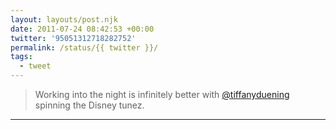 ```yaml
---
layout: layouts/post.njk
date: 2011-07-24 08:42:53 +00:00
twitter: '95051312718282752'
permalink: /status/{{ twitter }}/
tags: 
  - tweet
---
```


> Working into the night is infinitely better with [@tiffanyduening](https://twitter.com/tiffanyduening) spinning the Disney tunez.

---
